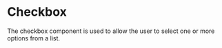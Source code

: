 <script lang="ts" setup>
import Checkbox from '@cypress-design/vue-checkbox'
</script>

# Checkbox

<DemoWrapper>
	<Checkbox label="Option #1" name="example" />
	<Checkbox label="Option #2" name="example" />
</DemoWrapper>

The checkbox component is used to allow the user to select one or more options from a list.
